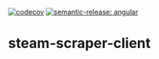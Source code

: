 [![codecov](https://codecov.io/gh/withertech/steam-scraper-client/branch/master/graph/badge.svg?token=8HP7FHVMCS)](https://codecov.io/gh/withertech/steam-scraper-client)
[![semantic-release: angular](https://img.shields.io/badge/semantic--release-angular-e10079?logo=semantic-release)](https://github.com/withertech/steam-scraper-client)

# steam-scraper-client
